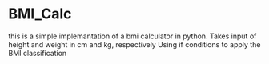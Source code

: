 # BMI_Calc
this is a simple implemantation of a bmi calculator in python.
Takes input of height and weight in cm and kg, respectively
Using if conditions to apply the BMI classification
